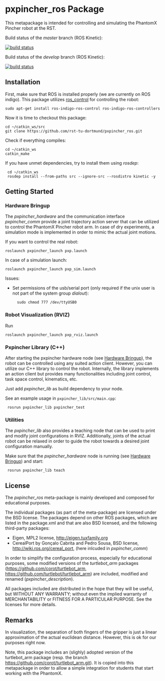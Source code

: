 pxpincher_ros Package
========================

This metapackage is intended for controlling and simulating the PhantomX Pincher robot at the RST.

Build status of the *master* branch (ROS Kinetic):

[![build status](https://git.rst.e-technik.tu-dortmund.de/robotics-rigid-arms/pxpincher/badges/master/build.svg)](https://git.rst.e-technik.tu-dortmund.de/robotics-rigid-arms/pxpincher/commits/master)


Build status of the *develop* branch (ROS Kinetic):

[![build status](https://git.rst.e-technik.tu-dortmund.de/robotics-rigid-arms/pxpincher/badges/develop/build.svg)](https://git.rst.e-technik.tu-dortmund.de/robotics-rigid-arms/pxpincher/commits/develop)


Installation
------------

First, make sure that ROS is installed properly (we are currently on ROS indigo).
This package utilizes [ros_control](http://wiki.ros.org/ros_control) for controlling the robot:
    
    sudo apt-get install ros-indigo-ros-control ros-indigo-ros-controllers


Now it is time to checkout this package:

    cd ~/catkin_ws/src
    git clone https://github.com/rst-tu-dortmund/pxpincher_ros.git


Check if everything compiles:

    cd ~/catkin_ws
    catkin_make
    
If you have unmet dependencies, try to install them using *rosdep*:

     cd ~/catkin_ws
     rosdep install --from-paths src --ignore-src --rosdistro kinetic -y

Getting Started
---------------

### Hardware Bringup ###

The *pxpincher_hardware* and the communication interface *pxpincher_comm* provide a joint trajectory action server
that can be utilized to control the PhantomX Pincher robot arm. In case of dry experiments, a simulation mode is implemented in order
to mimic the actual joint motions.
 
If you want to control the real robot:
    
    
    roslaunch pxpincher_launch pxp.launch

In case of a simulation launch:
 
    roslaunch pxpincher_launch pxp_sim.launch

Issues:
 - Set permissions of the usb/serial port (only required if the unix user is not part of the system group *dialout*):
	
         sudo chmod 777 /dev/ttyUSB0

### Robot Visualization (RVIZ) ###

Run

    roslaunch pxpincher_launch pxp_rviz.launch


### Pxpincher Library (C++) ###

After starting the pxpincher hardware node (see [Hardware Bringup](#hardware-bringup)), the robot can be controlled using any suited action client.
However, you can utilize our C++ library to control the robot. Internally, the library implements an action client but provides many functionalities
including joint control, task space control, kinematics, etc.

Just add *pxpincher_lib* as build dependency to your node.

See an example usage in `pxpincher_lib/src/main.cpp`:

     rosrun pxpincher_lib pxpincher_test
 

### Utilities ###

The *pxpincher_lib* also provides a teaching node that can be used to print and modify joint configurations in RVIZ.
Additionally, joints of the actual robot can be relaxed in order to guide the robot towards a desired joint configuration manually.

Make sure that the *pxpincher_hardware* node is running (see [Hardware Bringup](#hardware-bringup)) and start:

     rosrun pxpincher_lib teach


License
-------
The *pxpincher_ros* meta-package is mainly developed and composed for educational purposes.

The individual packages (as part of the meta-package) are licensed under the BSD license.
The packages depend on other ROS packages, which are listed in the package.xml and that are also BSD licensed,
and the following third-party packages:
 * Eigen, MPL2 license, http://eigen.tuxfamily.org
 * CerealPort by Gonçalo Cabrita and Pedro Sousa, BSD license, http://wiki.ros.org/cereal_port, (here inlcuded in *pxpincher_comm*)

In order to simplify the configuration process, especially for educational purposes,
some modified versions of the *turtlebot_arm* packages (https://github.com/corot/turtlebot_arm, https://github.com/turtlebot/turtlebot_arm) are included, modified and renamed (*pxpincher_description*).



All packages included are distributed in the hope that they will be useful, but WITHOUT ANY WARRANTY; without even the implied warranty of MERCHANTABILITY or FITNESS FOR A PARTICULAR PURPOSE. See the licenses for more details.

Remarks
-------

In visualization, the separation of both fingers of the gripper is just a linear approximation of the actual euclidean distance. However, this is ok for our purposes
right now.

Note, this package includes an (slighly) adopted version of the turtlebot_arm package (resp. the branch https://github.com/corot/turtlebot_arm.git).
It is copied into this metapackage in order to allow a simple integration for students that start working with the PhantomX.
